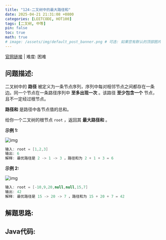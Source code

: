 ```yaml
---
title: "124-二叉树中的最大路径和"
date: 2025-04-21 21:31:08 +0800
categories: [LEETCODE, HOT100]
tags: [二叉树, 中等]
pin: false
toc: true
math: true
# image: /assets/img/default_post_banner.png # 可选: 如果您有默认的顶部图片，取消注释并修改路径
---
```


[官网链接](https://leetcode.cn/problems/binary-tree-maximum-path-sum/) \| 难度: 困难

## 问题描述: 

二叉树中的 **路径** 被定义为一条节点序列，序列中每对相邻节点之间都存在一条边。同一个节点在一条路径序列中 **至多出现一次** 。该路径 **至少包含一个** 节点，且不一定经过根节点。

**路径和** 是路径中各节点值的总和。

给你一个二叉树的根节点 `root` ，返回其 **最大路径和** 。

**示例 1:**

![img](../assets/img/posts/p124_0.jpg)

```java
输入: root = [1,2,3]
输出: 6
解释: 最优路径是 2 -> 1 -> 3 ，路径和为 2 + 1 + 3 = 6
```

**示例 2:**

![img](../assets/img/posts/p124_1.jpg)

```java
输入: root = [-10,9,20,null,null,15,7]
输出: 42
解释: 最优路径是 15 -> 20 -> 7 ，路径和为 15 + 20 + 7 = 42
```


## 解题思路: 



## Java代码: 

